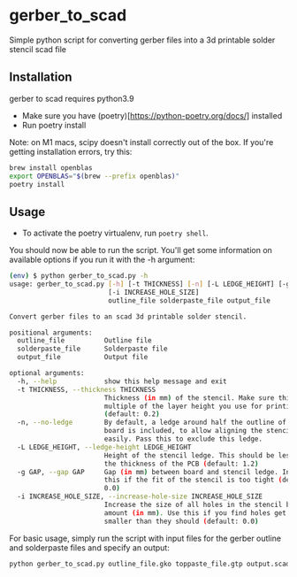 # gerber_to_scad
Simple python script for converting gerber files into a 3d printable solder stencil scad file

## Installation
gerber to scad requires python3.9

* Make sure you have (poetry)[https://python-poetry.org/docs/] installed
* Run poetry install

Note: on M1 macs, scipy doesn't install correctly out of the box. If you're getting installation errors, try this:

```bash
brew install openblas
export OPENBLAS="$(brew --prefix openblas)"
poetry install
```
## Usage

* To activate the poetry virtualenv, run `poetry shell`.

You should now be able to run the script. You'll get some information on available options if you run it with the -h argument:

```bash
(env) $ python gerber_to_scad.py -h
usage: gerber_to_scad.py [-h] [-t THICKNESS] [-n] [-L LEDGE_HEIGHT] [-g GAP]
                         [-i INCREASE_HOLE_SIZE]
                         outline_file solderpaste_file output_file

Convert gerber files to an scad 3d printable solder stencil.

positional arguments:
  outline_file          Outline file
  solderpaste_file      Solderpaste file
  output_file           Output file

optional arguments:
  -h, --help            show this help message and exit
  -t THICKNESS, --thickness THICKNESS
                        Thickness (in mm) of the stencil. Make sure this is a
                        multiple of the layer height you use for printing
                        (default: 0.2)
  -n, --no-ledge        By default, a ledge around half the outline of the
                        board is included, to allow aligning the stencil
                        easily. Pass this to exclude this ledge.
  -L LEDGE_HEIGHT, --ledge-height LEDGE_HEIGHT
                        Height of the stencil ledge. This should be less than
                        the thickness of the PCB (default: 1.2)
  -g GAP, --gap GAP     Gap (in mm) between board and stencil ledge. Increase
                        this if the fit of the stencil is too tight (default:
                        0.0)
  -i INCREASE_HOLE_SIZE, --increase-hole-size INCREASE_HOLE_SIZE
                        Increase the size of all holes in the stencil by this
                        amount (in mm). Use this if you find holes get printed
                        smaller than they should (default: 0.0)
```

For basic usage, simply run the script with input files for the gerber outline and solderpaste files and specify an output:

```bash
python gerber_to_scad.py outline_file.gko toppaste_file.gtp output.scad
```
